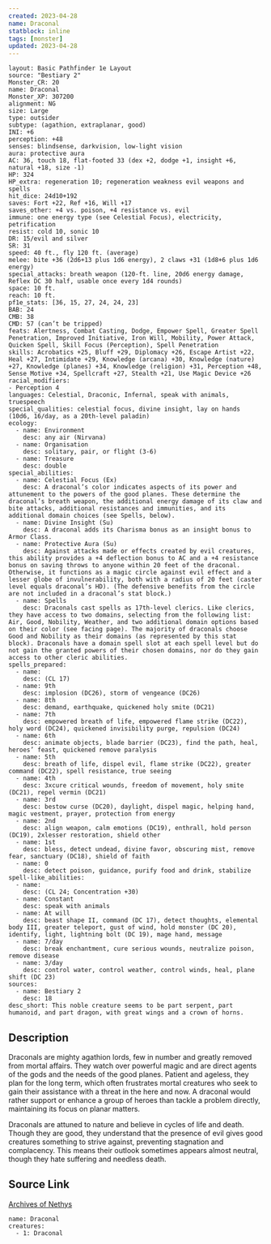 ```yaml
---
created: 2023-04-28
name: Draconal
statblock: inline
tags: [monster]
updated: 2023-04-28
---
```

```statblock
layout: Basic Pathfinder 1e Layout
source: "Bestiary 2"
Monster_CR: 20
name: Draconal
Monster_XP: 307200
alignment: NG
size: Large
type: outsider
subtype: (agathion, extraplanar, good)
INI: +6
perception: +48
senses: blindsense, darkvision, low-light vision
aura: protective aura
AC: 36, touch 18, flat-footed 33 (dex +2, dodge +1, insight +6, natural +18, size -1)
HP: 324
HP_extra: regeneration 10; regeneration weakness evil weapons and spells
hit_dice: 24d10+192
saves: Fort +22, Ref +16, Will +17
saves_other: +4 vs. poison, +4 resistance vs. evil
immune: one energy type (see Celestial Focus), electricity, petrification
resist: cold 10, sonic 10
DR: 15/evil and silver
SR: 31
speed: 40 ft., fly 120 ft. (average)
melee: bite +36 (2d6+13 plus 1d6 energy), 2 claws +31 (1d8+6 plus 1d6 energy)
special_attacks: breath weapon (120-ft. line, 20d6 energy damage, Reflex DC 30 half, usable once every 1d4 rounds)
space: 10 ft.
reach: 10 ft.
pf1e_stats: [36, 15, 27, 24, 24, 23]
BAB: 24
CMB: 38
CMD: 57 (can’t be tripped)
feats: Alertness, Combat Casting, Dodge, Empower Spell, Greater Spell Penetration, Improved Initiative, Iron Will, Mobility, Power Attack, Quicken Spell, Skill Focus (Perception), Spell Penetration
skills: Acrobatics +25, Bluff +29, Diplomacy +26, Escape Artist +22, Heal +27, Intimidate +29, Knowledge (arcana) +30, Knowledge (nature) +27, Knowledge (planes) +34, Knowledge (religion) +31, Perception +48, Sense Motive +34, Spellcraft +27, Stealth +21, Use Magic Device +26
racial_modifiers:
- Perception 4
languages: Celestial, Draconic, Infernal, speak with animals, truespeech
special_qualities: celestial focus, divine insight, lay on hands (10d6, 16/day, as a 20th-level paladin)
ecology:
  - name: Environment
    desc: any air (Nirvana)
  - name: Organisation
    desc: solitary, pair, or flight (3-6)
  - name: Treasure
    desc: double
special_abilities:
  - name: Celestial Focus (Ex)
    desc: A draconal’s color indicates aspects of its power and attunement to the powers of the good planes. These determine the draconal’s breath weapon, the additional energy damage of its claw and bite attacks, additional resistances and immunities, and its additional domain choices (see Spells, below).
  - name: Divine Insight (Su)
    desc: A draconal adds its Charisma bonus as an insight bonus to Armor Class.
  - name: Protective Aura (Su)
    desc: Against attacks made or effects created by evil creatures, this ability provides a +4 deflection bonus to AC and a +4 resistance bonus on saving throws to anyone within 20 feet of the draconal. Otherwise, it functions as a magic circle against evil effect and a lesser globe of invulnerability, both with a radius of 20 feet (caster level equals draconal’s HD). (The defensive benefits from the circle are not included in a draconal’s stat block.)
  - name: Spells
    desc: Draconals cast spells as 17th-level clerics. Like clerics, they have access to two domains, selecting from the following list: Air, Good, Nobility, Weather, and two additional domain options based on their color (see facing page). The majority of draconals choose Good and Nobility as their domains (as represented by this stat block). Draconals have a domain spell slot at each spell level but do not gain the granted powers of their chosen domains, nor do they gain access to other cleric abilities.
spells_prepared:
  - name:
    desc: (CL 17)
  - name: 9th
    desc: implosion (DC26), storm of vengeance (DC26)
  - name: 8th
    desc: demand, earthquake, quickened holy smite (DC21)
  - name: 7th
    desc: empowered breath of life, empowered flame strike (DC22), holy word (DC24), quickened invisibility purge, repulsion (DC24)
  - name: 6th
    desc: animate objects, blade barrier (DC23), find the path, heal, heroes’ feast, quickened remove paralysis
  - name: 5th
    desc: breath of life, dispel evil, flame strike (DC22), greater command (DC22), spell resistance, true seeing
  - name: 4th
    desc: 3xcure critical wounds, freedom of movement, holy smite (DC21), repel vermin (DC21)
  - name: 3rd
    desc: bestow curse (DC20), daylight, dispel magic, helping hand, magic vestment, prayer, protection from energy
  - name: 2nd
    desc: align weapon, calm emotions (DC19), enthrall, hold person (DC19), 2xlesser restoration, shield other
  - name: 1st
    desc: bless, detect undead, divine favor, obscuring mist, remove fear, sanctuary (DC18), shield of faith
  - name: 0
    desc: detect poison, guidance, purify food and drink, stabilize
spell-like_abilities:
  - name:
    desc: (CL 24; Concentration +30)
  - name: Constant
    desc: speak with animals
  - name: At will
    desc: beast shape II, command (DC 17), detect thoughts, elemental body III, greater teleport, gust of wind, hold monster (DC 20), identify, light, lightning bolt (DC 19), mage hand, message
  - name: 7/day
    desc: break enchantment, cure serious wounds, neutralize poison, remove disease
  - name: 3/day
    desc: control water, control weather, control winds, heal, plane shift (DC 23)
sources:
  - name: Bestiary 2
    desc: 18
desc_short: This noble creature seems to be part serpent, part humanoid, and part dragon, with great wings and a crown of horns. 
```
## Description
Draconals are mighty agathion lords, few in number and greatly removed from mortal affairs. They watch over powerful magic and are direct agents of the gods and the needs of the good planes. Patient and ageless, they plan for the long term, which often frustrates mortal creatures who seek to gain their assistance with a threat in the here and now. A draconal would rather support or enhance a group of heroes than tackle a problem directly, maintaining its focus on planar matters. 

Draconals are attuned to nature and believe in cycles of life and death. Though they are good, they understand that the presence of evil gives good creatures something to strive against, preventing stagnation and complacency. This means their outlook sometimes appears almost neutral, though they hate suffering and needless death.
## Source Link
[Archives of Nethys](https://aonprd.com/MonsterDisplay.aspx?ItemName=Draconal)
```encounter-table
name: Draconal
creatures:
  - 1: Draconal
```
